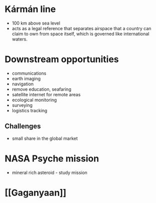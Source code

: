 # Kármán line
- 100 km above sea level
- acts as a legal reference that separates airspace that a country can claim to own from space itself, which is governed like international waters.
# Downstream opportunities
- communications
- earth imaging
- navigation
- remove education, seafaring
- satellite internet for remote areas
- ecological monitoring
- surveying
- logistics tracking
## Challenges
- small share in the global market
# NASA Psyche mission
- mineral rich asteroid - study mission
# [[Gaganyaan]]